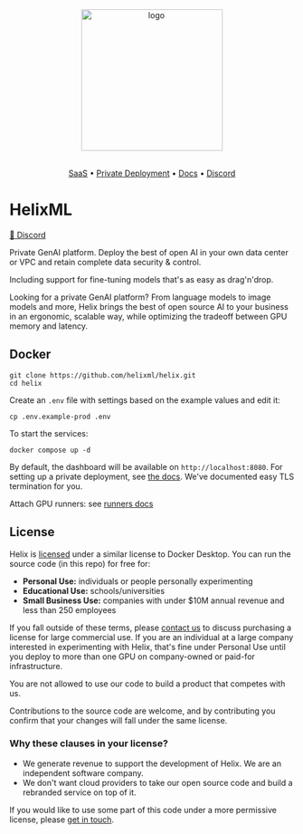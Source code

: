 <div align="center">

<img alt="logo" src="https://tryhelix.ai/assets/img/CDfWIfha3--900.webp" width="250px">

<br/>
<br/>

</div>

<p align="center">
  <a href="https://app.tryhelix.ai/">SaaS</a> •
  <a href="https://docs.helix.ml/docs/controlplane">Private Deployment</a> •
  <a href="https://docs.helix.ml/docs/overview">Docs</a> •
  <a href="https://discord.gg/VJftd844GE">Discord</a>
</p>


# HelixML

[👥 Discord](https://discord.gg/VJftd844GE)

Private GenAI platform. Deploy the best of open AI in your own data center or VPC and retain complete data security & control.

Including support for fine-tuning models that's as easy as drag'n'drop.

Looking for a private GenAI platform? From language models to image models and more, Helix brings the best of open source AI to your business in an ergonomic, scalable way, while optimizing the tradeoff between GPU memory and latency.

## Docker

```
git clone https://github.com/helixml/helix.git
cd helix
```

Create an `.env` file with settings based on the example values and edit it:

```
cp .env.example-prod .env
```

To start the services:

```
docker compose up -d
```

By default, the dashboard will be available on `http://localhost:8080`. For setting up a private deployment, see [the docs](https://docs.helix.ml/helix/private-deployment/controlplane/). We've documented easy TLS termination for you.

Attach GPU runners: see [runners docs](https://docs.helix.ml/helix/private-deployment/controlplane/#attaching-a-runner)

## License

Helix is [licensed](https://github.com/helixml/helix/blob/main/LICENSE.md) under a similar license to Docker Desktop. You can run the source code (in this repo) for free for:

* **Personal Use:** individuals or people personally experimenting
* **Educational Use:** schools/universities
* **Small Business Use:** companies with under $10M annual revenue and less than 250 employees

If you fall outside of these terms, please [contact us](mailto:founders@helix.ml) to discuss purchasing a license for large commercial use. If you are an individual at a large company interested in experimenting with Helix, that's fine under Personal Use until you deploy to more than one GPU on company-owned or paid-for infrastructure.

You are not allowed to use our code to build a product that competes with us.

Contributions to the source code are welcome, and by contributing you confirm that your changes will fall under the same license.


### Why these clauses in your license?

* We generate revenue to support the development of Helix. We are an independent software company.
* We don't want cloud providers to take our open source code and build a rebranded service on top of it.

If you would like to use some part of this code under a more permissive license, please [get in touch](mailto:founders@helix.ml).
